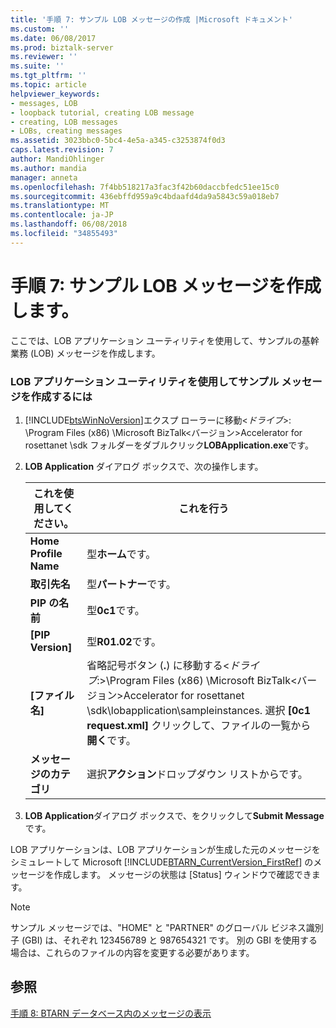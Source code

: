 ```yaml
---
title: '手順 7: サンプル LOB メッセージの作成 |Microsoft ドキュメント'
ms.custom: ''
ms.date: 06/08/2017
ms.prod: biztalk-server
ms.reviewer: ''
ms.suite: ''
ms.tgt_pltfrm: ''
ms.topic: article
helpviewer_keywords:
- messages, LOB
- loopback tutorial, creating LOB message
- creating, LOB messages
- LOBs, creating messages
ms.assetid: 3023bbc0-5bc4-4e5a-a345-c3253874f0d3
caps.latest.revision: 7
author: MandiOhlinger
ms.author: mandia
manager: anneta
ms.openlocfilehash: 7f4bb518217a3fac3f42b60daccbfedc51ee15c0
ms.sourcegitcommit: 436ebffd959a9c4bdaafd4da9a5843c59a018eb7
ms.translationtype: MT
ms.contentlocale: ja-JP
ms.lasthandoff: 06/08/2018
ms.locfileid: "34855493"
---
```

# <a name="step-7-create-a-sample-lob-message"></a>手順 7: サンプル LOB メッセージを作成します。
ここでは、LOB アプリケーション ユーティリティを使用して、サンプルの基幹業務 (LOB) メッセージを作成します。  
  
### <a name="to-create-a-sample-message-using-the-lob-application-utility"></a>LOB アプリケーション ユーティリティを使用してサンプル メッセージを作成するには  
  
1.  [!INCLUDE[btsWinNoVersion](../../includes/btswinnoversion-md.md)]エクスプ ローラーに移動\<*ドライブ*\>: \Program Files (x86) \Microsoft BizTalk\<バージョン\>Accelerator for rosettanet \sdk フォルダーをダブルクリック**LOBApplication.exe**です。  
  
2.  **LOB Application**  ダイアログ ボックスで、次の操作します。  
  
    |**これを使用してください。**|**これを行う**|  
    |------------------|--------------------|  
    |**Home Profile Name**|型**ホーム**です。|  
    |**取引先名**|型**パートナー**です。|  
    |**PIP の名前**|型**0c1**です。|  
    |**[PIP Version]**|型**R01.02**です。|  
    |**[ファイル名]**|省略記号ボタン (**.**) に移動する\<*ドライブ*:\>\Program Files (x86) \Microsoft BizTalk\<バージョン\>Accelerator for rosettanet \sdk\lobapplication\sampleinstances. 選択 **[0c1 request.xml]** クリックして、ファイルの一覧から**開く**です。|  
    |**メッセージのカテゴリ**|選択**アクション**ドロップダウン リストからです。|  
  
3.  **LOB Application**ダイアログ ボックスで、をクリックして**Submit Message**です。  
  
 LOB アプリケーションは、LOB アプリケーションが生成した元のメッセージをシミュレートして Microsoft [!INCLUDE[BTARN_CurrentVersion_FirstRef](../../includes/btarn-currentversion-firstref-md.md)] のメッセージを作成します。 メッセージの状態は [Status] ウィンドウで確認できます。  
  
> [!NOTE]
>  サンプル メッセージでは、"HOME" と "PARTNER" のグローバル ビジネス識別子 (GBI) は、それぞれ 123456789 と 987654321 です。 別の GBI を使用する場合は、これらのファイルの内容を変更する必要があります。  
  
## <a name="see-also"></a>参照  
 [手順 8: BTARN データベース内のメッセージの表示](../../adapters-and-accelerators/accelerator-rosettanet/step-8-view-messages-in-the-btarn-databases.md)
